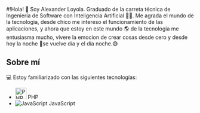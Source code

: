 #!Hola! 👋 Soy Alexander Loyola.
Graduado de la carreta técnica de Ingeniería de Software con Inteligencia Artificial 🧑‍💻.
Me agrada el mundo de la tecnologia, desde chico me intereso el funcionamiento de las
aplicaciones, y ahora que estoy en este mundo 🌎 de la tecnologia me entusiasma mucho, 
vivere la emocion de crear cosas desde cero y desde hoy la noche 🌃se vuelve día y el día noche.😅

## Sobre mí
💻 Estoy familiarizado con las siguientes tecnologías:
- <img src="https://cdn.icon-icons.com/icons2/2107/PNG/512/file_type_php_icon_130266.png" alt="PHP" width="30"/> PHP
- ![JavaScript](https://cdn.icon-icons.com/icons2/2107/PNG/512/file_type_js_icon_130411.png) JavaScript




<!---
Mialoyto/Mialoyto is a ✨ special ✨ repository because its `README.md` (this file) appears on your GitHub profile.
You can click the Preview link to take a look at your changes.
--->
